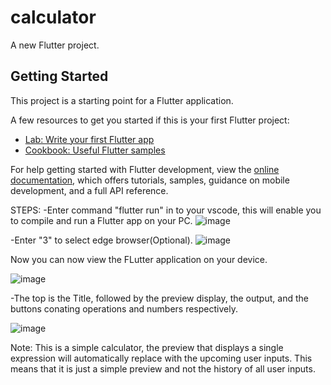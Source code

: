 # calculator

A new Flutter project.

## Getting Started

This project is a starting point for a Flutter application.

A few resources to get you started if this is your first Flutter project:

- [Lab: Write your first Flutter app](https://docs.flutter.dev/get-started/codelab)
- [Cookbook: Useful Flutter samples](https://docs.flutter.dev/cookbook)

For help getting started with Flutter development, view the
[online documentation](https://docs.flutter.dev/), which offers tutorials,
samples, guidance on mobile development, and a full API reference.

STEPS:
-Enter command "flutter run" in to your vscode, this will enable you to compile and run a Flutter app on your PC.
![image](https://github.com/GrinHornet/midTerm/assets/125188016/dc388ea6-ccb3-4fa1-968c-f7cd295a4ed3)

-Enter "3" to select edge browser(Optional).
![image](https://github.com/GrinHornet/midTerm/assets/125188016/44e54a72-3234-44c9-a619-9bdef56f8ab6)

Now you can now view the FLutter application on your device.

![image](https://github.com/GrinHornet/midTerm/assets/125188016/28bc8852-72b7-4b42-8fdf-08bee42a1d3d)

-The top is the Title, followed by the preview display, the output, and the buttons conating operations and numbers respectively.

![image](https://github.com/GrinHornet/midTerm/assets/125188016/49f0b1c0-31b9-4ed0-b08a-df149f2f57d2)

Note: This is a simple calculator, the preview that displays a single expression will automatically replace with the upcoming user inputs.
This means that it is just a simple preview and not the history of all user inputs.




